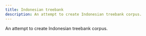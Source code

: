 ```yaml
---
title: Indonesian treebank
description: An attempt to create Indonesian treebank corpus.
---
```


An attempt to create Indonesian treebank corpus.